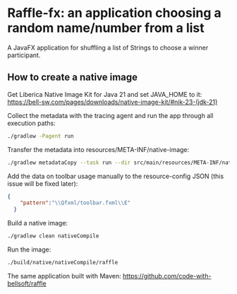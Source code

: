 # Raffle-fx: an application choosing a random name/number from a list

A JavaFX application for shuffling a list of Strings to choose a winner participant.

## How to create a native image

Get Liberica Native Image Kit for Java 21 and set JAVA_HOME to it: https://bell-sw.com/pages/downloads/native-image-kit/#nik-23-(jdk-21)

Collect the metadata with the tracing agent and run the app through all execution paths:
```bash
./gradlew -Pagent run
```

Transfer the metadata into resources/META-INF/native-image:
```bash
./gradlew metadataCopy --task run --dir src/main/resources/META-INF/native-image
```

Add the data on toolbar usage manually to the resource-config JSON (this issue will be fixed later):
```json
{
    "pattern":"\\Qfxml/toolbar.fxml\\E"
  }
```

Build a native image:

```bash
./gradlew clean nativeCompile
```

Run the image:
```bash
./build/native/nativeCompile/raffle
```

The same application built with Maven: https://github.com/code-with-bellsoft/raffle